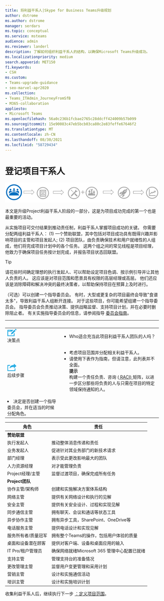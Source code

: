 ```yaml
---
title: 将利益干系人|Skype for Business Teams升级规划
author: dstrome
ms.author: dstrome
manager: serdars
ms.topic: conceptual
ms.service: msteams
audience: admin
ms.reviewer: landerl
description: 了解如何组织利益干系人的结构，以确保Microsoft Teams升级成功。
ms.localizationpriority: medium
search.appverid: MET150
f1.keywords:
- CSH
ms.custom:
- Teams-upgrade-guidance
- seo-marvel-apr2020
ms.collection:
- Teams_ITAdmin_JourneyFromSfB
- M365-collaboration
appliesto:
- Microsoft Teams
ms.openlocfilehash: 56a0c236b1fcbae2765c28ddcff424009b57b099
ms.sourcegitcommit: 15e90083c47eb5bcb03ca80c2e83feffe67646f2
ms.translationtype: MT
ms.contentlocale: zh-CN
ms.lasthandoff: 08/30/2021
ms.locfileid: "58729434"
---
```

# <a name="enlist-your-project-stakeholders"></a>登记项目干系人

![显示升级过程的利益干系人状态插图。](media/upgrade-banner-stakeholders.png "升级旅程的阶段，强调集合项目利益干系人团队")

本文是升级Project利益干系人阶段的一部分，这是为项目成功完成的第一个也是最重要的活动。

从实施项目可交付结果到推动责任制，利益干系人掌握项目成功的关键。 你需要分配两组利益干系人： (1) 一个赞助联盟，其中包括对项目成功具有既得兴趣并影响项目的主管和项目发起人; (2) 项目团队，由负责确保技术和用户就绪性的人组成，他们将完成项目计划中的各个任务。 这两个组之间的常见线程是项目经理，他致力于确保项目任务按计划完成，并报告项目状态回联盟。

> [!Tip]
> 请花些时间确定理想的执行发起人、可以帮助设定项目色调、按示例引导并让其他人负责的人。 这应该是对项目范围和愿景具有权限的高层经理或高层。 他们还应该是消除障碍和解决冲突的最终决策者，以帮助保持项目在预算上及时进行。

（可选）可以创建一个指导委员会。 有时，大型或更复杂的项目最终会导致"食谱太多"，导致利益干系人组断开连接。 对于这些项目，你可能希望组建一个指导委员会。 指导委员会负责推动决策、提供战略监督、支持项目计划，并在必要时删除阻止者。 有关实施指导委员会的信息，请参阅指导 [委员会指南](./envision-steering-committee-complete-guide.md)。

|&nbsp; |&nbsp; |
|---|---|
| ![描述决策点的图标。](media/audio_conferencing_image7.png) <br/>决策点 | <ul><li>Who适合充当此项目利益干系人团队的人吗？</li></ul> |
| ![一个图标，描述接下来的步骤。](media/audio_conferencing_image9.png)<br/>后续步骤 | <ul><li>考虑项目范围并分配相关利益干系人。</li><li>请使用下表作为指南，但请注意，此列表并不全面。<br><strong>提示</strong><br>构建一个责任负责、咨询 ([ RACI) ](https://en.wikipedia.org/wiki/Responsibility_assignment_matrix) 矩阵，以进一步区分那些将负责的人与只需在项目的特定领域保持通知的人。</li> |
| <li>决定是否创建一个指导委员会，并在适当的时候分配角色。</li></ul> | |

| 角色 | 责任 |
|---|---|
| **赞助联盟** | |
| 执行发起人 | 推动整体消息传递和责任 |
| 业务发起人 | 促进针对其业务部门的新技术请求 |
| 部门经理 | 表示受此更改影响最大的团队 |
| 人力资源经理 | 对才能管理负责 |
| Project经理/主管 | 监督过渡项目，确保完成所有任务 |
| **Project团队** | |
| 协作主管/架构师 | 创建和实施解决方案体系结构 |
| 网络主管 | 提供有关网络设计和执行的见解 |
| 安全主管 | 提供有关安全设计、过程和实现见解 |
| 同步通信主管 | 拥有聊天、会议和通话等状态工具 |
| 异步协作主管 | 拥有异步工具，SharePoint、OneDrive等 |
| 电话服务主管 | 提供电话设计和实现见解 |
| 服务所有者/质量冠军 | 拥有整个Teams的操作，包括用户体验的质量 |
| 桌面和设备潜在顾客 | 提供对客户端、设备和桌面应用的输入 |
| IT Pro/租户管理员 | 确保网络就绪Microsoft 365 管理中心配置已就绪 |
| 支持主管 | 管理支持台的准备情况 |
| 更改管理主管 | 监督用户变更管理和采用计划 |
| 营销主管 | 设计和实施通信活动 |
| 培训主管 | 设计和实施培训计划 |

收集利益干系人后，继续执行下一步 [：定义项目范围](./upgrade-define-project-scope.md)。